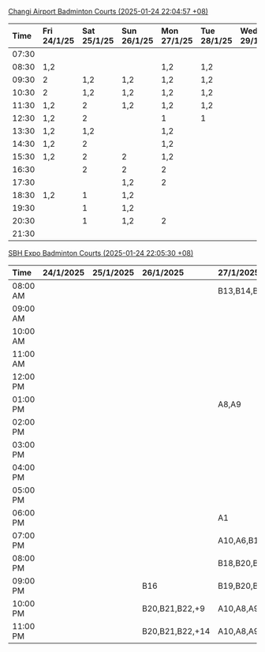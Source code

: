 [Changi Airport Badminton Courts (2025-01-24 22:04:57 +08)](https://www.carc.org.sg/FacilityBooking.aspx)

| Time   | Fri 24/1/25   | Sat 25/1/25   | Sun 26/1/25   | Mon 27/1/25   | Tue 28/1/25   | Wed 29/1/25   | Thu 30/1/25   |
|:-------|:--------------|:--------------|:--------------|:--------------|:--------------|:--------------|:--------------|
| 07:30  |               |               |               |               |               |               |               |
| 08:30  | 1,2           |               |               | 1,2           | 1,2           |               |               |
| 09:30  | 2             | 1,2           | 1,2           | 1,2           | 1,2           |               |               |
| 10:30  | 2             | 1,2           | 1,2           | 1,2           | 1,2           |               |               |
| 11:30  | 1,2           | 2             | 1,2           | 1,2           | 1,2           |               |               |
| 12:30  | 1,2           | 2             |               | 1             | 1             |               |               |
| 13:30  | 1,2           | 1,2           |               | 1,2           |               |               |               |
| 14:30  | 1,2           | 2             |               | 1,2           |               |               |               |
| 15:30  | 1,2           | 2             | 2             | 1,2           |               |               |               |
| 16:30  |               | 2             | 2             | 2             |               |               |               |
| 17:30  |               |               | 1,2           | 2             |               |               |               |
| 18:30  | 1,2           | 1             | 1,2           |               |               |               |               |
| 19:30  |               | 1             | 1,2           |               |               |               |               |
| 20:30  |               | 1             | 1,2           | 2             |               |               |               |
| 21:30  |               |               |               |               |               |               |               |

[SBH Expo Badminton Courts (2025-01-24 22:05:30 +08)](https://singaporebadmintonhall.getomnify.com/widgets/O3MRKGBH359GA55KHMG1RD)

| Time     | 24/1/2025   | 25/1/2025   | 26/1/2025       | 27/1/2025       | 28/1/2025       | 29/1/2025   | 30/1/2025   |
|:---------|:------------|:------------|:----------------|:----------------|:----------------|:------------|:------------|
| 08:00 AM |             |             |                 | B13,B14,B18,+5  | B19,B21,B22,+14 |             |             |
| 09:00 AM |             |             |                 |                 | B19,B21,B22,+14 |             |             |
| 10:00 AM |             |             |                 |                 | B19,B21,B22,+15 |             |             |
| 11:00 AM |             |             |                 |                 | B19,B21,B22,+14 |             |             |
| 12:00 PM |             |             |                 |                 | B19,B21,B22,+12 |             |             |
| 01:00 PM |             |             |                 | A8,A9           | B19,B21,B22,+15 |             |             |
| 02:00 PM |             |             |                 |                 | B19,B21,B22,+14 |             |             |
| 03:00 PM |             |             |                 |                 | B11             |             |             |
| 04:00 PM |             |             |                 |                 | B11             |             |             |
| 05:00 PM |             |             |                 |                 | B12,B13,B14     |             |             |
| 06:00 PM |             |             |                 | A1              | B12,B13,B14,+8  |             |             |
| 07:00 PM |             |             |                 | A10,A6,B14,+3   | B13,B14,B15,+9  |             |             |
| 08:00 PM |             |             |                 | B18,B20,B21,+10 |                 |             |             |
| 09:00 PM |             |             | B16             | B19,B20,B21,+15 | A6,A8,A9        |             |             |
| 10:00 PM |             |             | B20,B21,B22,+9  | A10,A8,A9,+7    | A10,A8,A9,+7    |             |             |
| 11:00 PM |             |             | B20,B21,B22,+14 | A10,A8,A9,+7    | A10,A8,A9,+7    |             |             |
